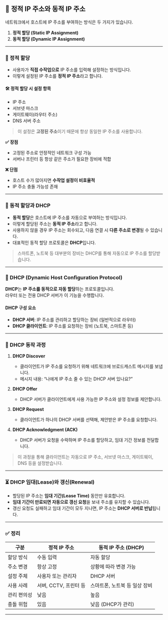 ## 🧭 정적 IP 주소와 동적 IP 주소

네트워크에서 호스트에 IP 주소를 부여하는 방식은 두 가지가 있습니다.

1. **정적 할당 (Static IP Assignment)**
2. **동적 할당 (Dynamic IP Assignment)**

---

### 📌 정적 할당

- 사용자가 **직접 수작업으로** IP 주소를 입력해 설정하는 방식입니다.
- 이렇게 설정된 IP 주소를 **정적 IP 주소**라고 합니다.

#### 🛠 정적 할당 시 설정 항목

- IP 주소
- 서브넷 마스크
- 게이트웨이(라우터 주소)
- DNS 서버 주소

> 이 설정은 **고정된 주소**이기 때문에 항상 동일한 IP 주소를 사용합니다.

**✅ 장점**
- 고정된 주소로 안정적인 네트워크 구성 가능
- 서버나 프린터 등 항상 같은 주소가 필요한 장비에 적합

**❌ 단점**
- 호스트 수가 많아지면 **수작업 설정이 비효율적**
- IP 주소 충돌 가능성 존재

---

### 🔁 동적 할당과 DHCP

- **동적 할당**은 호스트에 IP 주소를 자동으로 부여하는 방식입니다.
- 이렇게 할당된 주소는 **동적 IP 주소**라고 합니다.
- 사용하지 않을 경우 IP 주소는 회수되고, 다음 연결 시 **다른 주소로 변경**될 수 있습니다.
- 대표적인 동적 할당 프로토콜은 **DHCP**입니다.

> 스마트폰, 노트북 등 대부분의 장비는 DHCP를 통해 자동으로 IP 주소를 할당받습니다.

---

### 📡 DHCP (Dynamic Host Configuration Protocol)

**DHCP**는 **IP 주소를 동적으로 자동 할당**하는 프로토콜입니다.  
라우터 또는 전용 DHCP 서버가 이 기능을 수행합니다.

#### DHCP 구성 요소

- **DHCP 서버**: IP 주소를 관리하고 할당하는 장비 (일반적으로 라우터)
- **DHCP 클라이언트**: IP 주소를 요청하는 장비 (노트북, 스마트폰 등)

---

### 🔄 DHCP 동작 과정

1. **DHCP Discover**
   - 클라이언트가 IP 주소를 요청하기 위해 네트워크에 브로드캐스트 메시지를 보냅니다.
   - 메시지 내용: “나에게 IP 주소 줄 수 있는 DHCP 서버 있나요?”

2. **DHCP Offer**
   - DHCP 서버가 클라이언트에게 사용 가능한 IP 주소와 설정 정보를 제안합니다.

3. **DHCP Request**
   - 클라이언트가 하나의 DHCP 서버를 선택해, 제안받은 IP 주소를 요청합니다.

4. **DHCP Acknowledgment (ACK)**
   - DHCP 서버가 요청을 수락하며 IP 주소를 할당하고, 임대 기간 정보를 전달합니다.

> 이 과정을 통해 클라이언트는 자동으로 IP 주소, 서브넷 마스크, 게이트웨이, DNS 등을 설정받습니다.

---

### ⏳ DHCP 임대(Lease)와 갱신(Renewal)

- 할당된 IP 주소는 **임대 기간(Lease Time)** 동안만 유효합니다.
- **임대 기간이 만료되면 자동으로 갱신 요청**을 보내 주소를 유지할 수 있습니다.
- 갱신 요청도 실패하고 임대 기간이 모두 지나면, IP 주소는 **DHCP 서버로 반납**됩니다.

---

### ✅ 정리

| 구분         | 정적 IP 주소                          | 동적 IP 주소 (DHCP)                  |
|--------------|----------------------------------------|---------------------------------------|
| 할당 방식     | 수동 입력                             | 자동 할당                            |
| 주소 변경     | 항상 고정                              | 상황에 따라 변경 가능                |
| 설정 주체     | 사용자 또는 관리자                     | DHCP 서버                            |
| 사용 사례     | 서버, CCTV, 프린터 등                  | 스마트폰, 노트북 등 일상 장비        |
| 관리 편의성   | 낮음                                   | 높음                                  |
| 충돌 위험     | 있음                                   | 낮음 (DHCP가 관리)                   |

---
